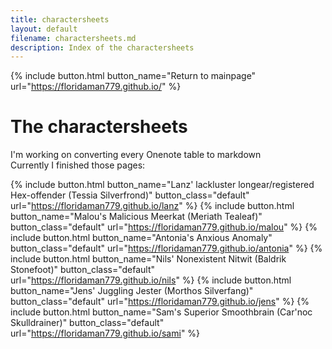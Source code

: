```yaml
---
title: charactersheets
layout: default
filename: charactersheets.md
description: Index of the charactersheets
---
```

{% include button.html button_name="Return to mainpage" url="https://floridaman779.github.io/" %}

# The charactersheets

I'm working on converting every Onenote table to markdown<br>
Currently I finished those pages:<br>

{% include button.html button_name="Lanz' lackluster longear/registered Hex-offender (Tessia Silverfrond)" button_class="default" url="https://floridaman779.github.io/lanz" %}
{% include button.html button_name="Malou's Malicious Meerkat (Meriath Tealeaf)" button_class="default" url="https://floridaman779.github.io/malou" %}
{% include button.html button_name="Antonia's Anxious Anomaly" button_class="default" url="https://floridaman779.github.io/antonia" %}
{% include button.html button_name="Nils' Nonexistent Nitwit (Baldrik Stonefoot)" button_class="default" url="https://floridaman779.github.io/nils" %}
{% include button.html button_name="Jens' Juggling Jester (Morthos Silverfang)" button_class="default" url="https://floridaman779.github.io/jens" %}
{% include button.html button_name="Sam's Superior Smoothbrain (Car'noc Skulldrainer)" button_class="default" url="https://floridaman779.github.io/sami" %}